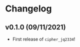 # Changelog

<!--next-version-placeholder-->

## v0.1.0 (09/11/2021)

- First release of `cipher_jq2334`!